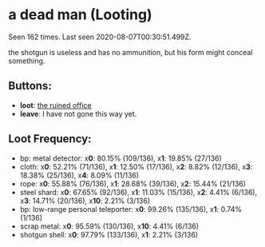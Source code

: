 # a dead man (Looting)

Seen 162 times. Last seen 2020-08-07T00:30:51.499Z.

the shotgun is useless and has no ammunition, but his form might conceal something.

## Buttons:

- **loot**: [the ruined office](the-ruined-office-Nnkh4ub.md)
- **leave**: I have not gone this way yet.

## Loot Frequency:

  - bp: metal detector: x**0**: 80.15% (109/136), x**1**: 19.85% (27/136)
  - cloth: x**0**: 52.21% (71/136), x**1**: 12.50% (17/136), x**2**: 8.82% (12/136), x**3**: 18.38% (25/136), x**4**: 8.09% (11/136)
  - rope: x**0**: 55.88% (76/136), x**1**: 28.68% (39/136), x**2**: 15.44% (21/136)
  - steel shard: x**0**: 67.65% (92/136), x**1**: 11.03% (15/136), x**2**: 4.41% (6/136), x**3**: 14.71% (20/136), x**10**: 2.21% (3/136)
  - bp: low-range personal teleporter: x**0**: 99.26% (135/136), x**1**: 0.74% (1/136)
  - scrap metal: x**0**: 95.59% (130/136), x**10**: 4.41% (6/136)
  - shotgun shell: x**0**: 97.79% (133/136), x**1**: 2.21% (3/136)